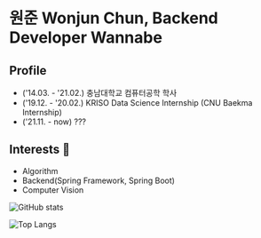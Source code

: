<!--
### Hi there 👋


**WonjunChun/WonjunChun** is a ✨ _special_ ✨ repository because its `README.md` (this file) appears on your GitHub profile.


Backend Developer Wannabe

- 🔭 I’m currently working on ...
- 🌱 I’m currently learning Spring Boot, Algorithm, etc.
- 👯 I’m looking to collaborate on web service development.
- 🤔 I’m looking for help with ...
- 💬 Ask me about ...
- 📫 How to reach me: chunjh1103@naver.com / semaphore@kakao.com
- 😄 Pronouns: ...
- ⚡ Fun fact: ...
-->
# 원준 Wonjun Chun, Backend Developer Wannabe
## Profile
- ('14.03. - '21.02.) 충남대학교 컴퓨터공학 학사
- ('19.12. - '20.02.) KRISO Data Science Internship (CNU Baekma Internship)
- ('21.11. - now) ???


## Interests 👀
- Algorithm
- Backend(Spring Framework, Spring Boot)
- Computer Vision

![GitHub stats](https://github-readme-stats.vercel.app/api?username=WonjunChun&show_icons=true&theme=tokyonight)

![Top Langs](https://github-readme-stats.vercel.app/api/top-langs/?username=WonjunChun&theme=tokyonight)

